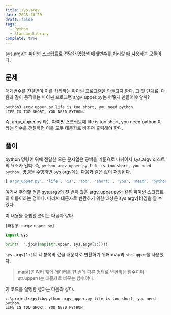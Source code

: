 ```yaml
---
title: sys.argv
date: 2023-10-20
draft: false
tags:
  - Python
  - StandardLibrary
complete: true
---
```

sys.argv는 파이썬 스크립트로 전달한 명령행 매개변수를 처리할 때 사용하는 모듈이다.
## 문제

매개변수를 전달받아 이를 처리하는 파이썬 프로그램을 만들고자 한다. 그 첫 단계로, 다음과 같이 동작하는 파이썬 프로그램 argv_upper.py는 어떻게 만들어야 할까?

```bash
python3 argv_upper.py life is too short, you need python.
LIFE IS TOO SHORT, YOU NEED PYTHON.
```

즉, argv_upper.py 라는 파이썬 스크립트에 life is too short, you need python.이라는 인수를 전달하면 이를 모두 대문자로 바꾸어 출력해야 한다.

## 풀이

python 명령어 뒤에 전달한 모든 문자열은 공백을 기준으로 나뉘어서 sys.argv 리스트의 요소가 된다. 즉, `python argv_upper.py life is too short, you need python.` 명령을 수행하면 sys.argv에는 다음과 같은 값이 저장된다.

```python
['argv_upper.py', 'life', 'is', 'too', 'short,', 'you', 'need', 'python.']
```

여기서 주의할 점은 sys.argv의 첫 번째 값은 argv_upper.py와 같은 파이썬 스크립트의 이름이라는 점이다. 따라서 대문자로 변환하기 위한 대상은 sys.argv[1:]임을 알 수 있다.

이 내용을 종합한 풀이는 다음과 같다.

`[파일명: argv_upper.py]`

```python
import sys

print(' '.join(map(str.upper, sys.argv[1:])))
```

`sys.argv[1:]`의 각 항목의 값을 대문자로 변환하기 위해 map과 `str.upper`를 사용했다.

> map()은 여러 개의 데이터를 한 번에 다른 형태로 변환하는 함수이며 str.upper()는 대문자로 바꾸는 함수이다.

이 코드를 실행한 결과는 다음과 같다.

```no-highlight
c:\projects\pylib>python argv_upper.py life is too short, you need python
LIFE IS TOO SHORT, YOU NEED PYTHON
```
